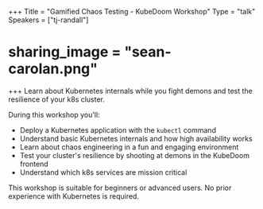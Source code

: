 +++
Title = "Gamified Chaos Testing - KubeDoom Workshop"
Type = "talk"
Speakers = ["tj-randall"]
# sharing_image = "sean-carolan.png"
+++
Learn about Kubernetes internals while you fight demons and test the resilience of your k8s cluster.

During this workshop you'll:

* Deploy a Kubernetes application with the `kubectl` command
* Understand basic Kubernetes internals and how high availability works
* Learn about chaos engineering in a fun and engaging environment
* Test your cluster's resilience by shooting at demons in the KubeDoom frontend
* Understand which k8s services are mission critical

This workshop is suitable for beginners or advanced users. No prior experience with Kubernetes is required.
